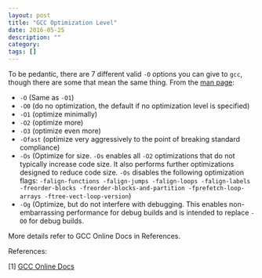 ```yaml
---
layout: post
title: "GCC Optimization Level"
date: 2016-05-25
description: ""
category: 
tags: []
---
```


To be pedantic, there are 7 different valid `-O` options you can give to `gcc`, though there are some that mean the same thing. From the [man page](http://linux.die.net/man/1/gcc):

- `-O` (Same as `-O1`)
- `-O0` (do no optimization, the default if no optimization level is specified)
- `-O1` (optimize minimally)
- `-O2` (optimize more)
- `-O3` (optimize even more)
- `-Ofast` (optimize very aggressively to the point of breaking standard compliance)
- `-Os` (Optimize for size. `-Os` enables all `-O2` optimizations that do not typically increase code size. It also performs further optimizations designed to reduce code size. `-Os` disables the following optimization flags: `-falign-functions -falign-jumps -falign-loops -falign-labels -freorder-blocks -freorder-blocks-and-partition -fprefetch-loop-arrays -ftree-vect-loop-version`)
- `-Og` (Optimize, but do not interfere with debugging. This enables non-embarrassing performance for debug builds and is intended to replace `-O0` for debug builds. 

More details refer to GCC Online Docs in References.

References:

[1] [GCC Online Docs](https://gcc.gnu.org/onlinedocs/gcc/Optimize-Options.html)

